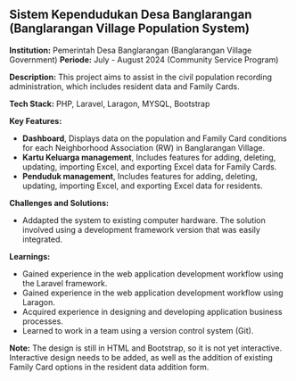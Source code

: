 ## Sistem Kependudukan Desa Banglarangan (Banglarangan Village Population System)

**Institution:** Pemerintah Desa Banglarangan (Banglarangan Village Government)
**Periode:** July - August 2024 (Community Service Program)

**Description:** This project aims to assist in the civil population recording administration, which includes resident data and Family Cards.

**Tech Stack:** PHP, Laravel, Laragon, MYSQL, Bootstrap

**Key Features:**
* **Dashboard**, Displays data on the population and Family Card conditions for each Neighborhood Association (RW) in Banglarangan Village.
* **Kartu Keluarga management**, Includes features for adding, deleting, updating, importing Excel, and exporting Excel data for Family Cards.
* **Penduduk management**, Includes features for adding, deleting, updating, importing Excel, and exporting Excel data for residents.
  
**Challenges and Solutions:**
* Addapted the system to existing computer hardware. The solution involved using a development framework version that was easily integrated.

**Learnings:**
* Gained experience in the web application development workflow using the Laravel framework.
* Gained experience in the web application development workflow using Laragon.
* Acquired experience in designing and developing application business processes.
* Learned to work in a team using a version control system (Git).

**Note:** The design is still in HTML and Bootstrap, so it is not yet interactive. Interactive design needs to be added, as well as the addition of existing Family Card options in the resident data addition form.
